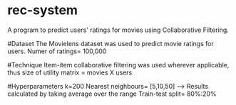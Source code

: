 # rec-system
A program to predict users' ratings for movies using Collaborative Filtering.


#Dataset
The Movielens dataset was used to predict movie ratings for users.
Numer of ratings= 100,000

#Technique
Item-item collaborative filtering was used wherever applicable, thus size of utility matrix = movies X users

#Hyperparameters
k=200
Nearest neighbours= [5,10,50] --> Results calculated by taking average over the range
Train-test split= 80%:20%
